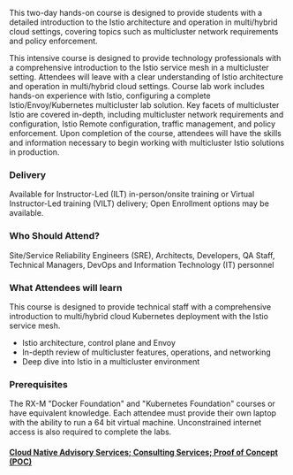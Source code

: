 <!-- Multicloud with Istio on Kubernetes -->

This two-day hands-on course is designed to provide students with a detailed introduction to the Istio architecture and operation in multi/hybrid cloud settings, covering topics such as multicluster network requirements and policy enforcement.

This intensive course is designed to provide technology professionals with a comprehensive introduction to the Istio service mesh in a multicluster setting. Attendees will leave with a clear understanding of Istio architecture and operation in multi/hybrid cloud settings. Course lab work includes hands-on experience with Istio, configuring a complete Istio/Envoy/Kubernetes multicluster lab solution. Key facets of multicluster Istio are covered in-depth, including multicluster network requirements and configuration, Istio Remote configuration, traffic management, and policy enforcement. Upon completion of the course, attendees will have the skills and information necessary to begin working with multicluster Istio solutions in production.


### Delivery

Available for Instructor-Led (ILT) in-person/onsite training or Virtual Instructor-Led training (VILT) delivery; Open Enrollment options may be available.


### Who Should Attend?

Site/Service Reliability Engineers (SRE), Architects, Developers, QA Staff, Technical Managers, DevOps and Information Technology (IT) personnel


### What Attendees will learn

This course is designed to provide technical staff with a comprehensive introduction to multi/hybrid cloud Kubernetes
deployment with the Istio service mesh.

- Istio architecture, control plane and Envoy
- In-depth review of multicluster features, operations, and networking
- Deep dive into Istio in a multicluster environment


### Prerequisites

The RX-M "Docker Foundation" and "Kubernetes Foundation" courses or have equivalent knowledge. Each attendee must
provide their own laptop with the ability to run a 64 bit virtual machine. Unconstrained internet access is also
required to complete the labs.


#### [Cloud Native Advisory Services; Consulting Services; Proof of Concept (POC)](https://rx-m.com/cloud-native-consulting/)
